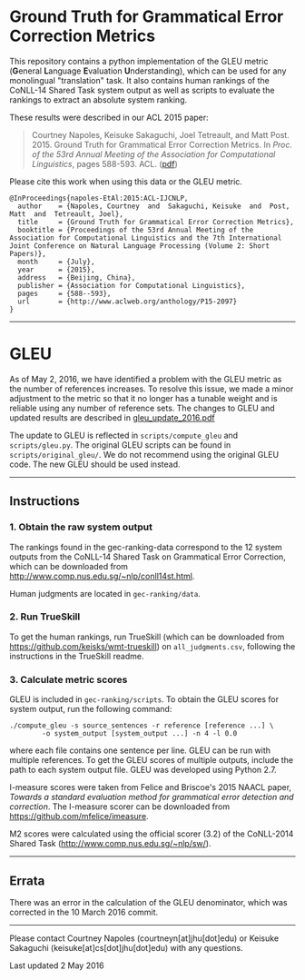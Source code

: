 # Ground Truth for Grammatical Error Correction Metrics


This repository contains a python implementation of the GLEU metric
(**G**eneral **L**anguage **E**valuation **U**nderstanding), which
can be used for any monolingual "translation" task. It also contains
human rankings of the CoNLL-14 Shared Task system output as well as
scripts to evaluate the rankings to extract an absolute system
ranking.

These results were described in our ACL 2015 paper:

> Courtney Napoles, Keisuke Sakaguchi, Joel Tetreault, and Matt
Post. 2015. Ground Truth for Grammatical Error Correction
Metrics. In *Proc. of the 53rd Annual Meeting of the Association
for Computational Linguistics*, pages 588-593. ACL.  ([pdf](http://www.aclweb.org/anthology/P/P15/P15-2097.pdf))

Please cite this work when using this data or the GLEU metric.

    @InProceedings{napoles-EtAl:2015:ACL-IJCNLP,
      author    = {Napoles, Courtney  and  Sakaguchi, Keisuke  and  Post, Matt  and  Tetreault, Joel},
      title     = {Ground Truth for Grammatical Error Correction Metrics},
      booktitle = {Proceedings of the 53rd Annual Meeting of the Association for Computational Linguistics and the 7th International Joint Conference on Natural Language Processing (Volume 2: Short Papers)},
      month     = {July},
      year      = {2015},
      address   = {Beijing, China},
      publisher = {Association for Computational Linguistics},
      pages     = {588--593},
      url       = {http://www.aclweb.org/anthology/P15-2097}
    }

---

# GLEU

As of May 2, 2016, we have identified a problem with the GLEU metric as the number of references increases. 
To resolve this issue, we made a minor adjustment to the metric so that it no longer has a tunable weight and is reliable using any number of reference sets.
The changes to GLEU and updated results are described in [gleu_update_2016.pdf](../gec-ranking/master/gleu_update_2016.pdf)

The update to GLEU is reflected in `scripts/compute_gleu` and `scripts/gleu.py`.
The original GLEU scripts can be found in `scripts/original_gleu/`.
We do not recommend using the original GLEU code. The new GLEU should be used instead.

---

## Instructions

### 1. Obtain the raw system output

The rankings found in the gec-ranking-data correspond to the 12 system outputs
from the CoNLL-14 Shared Task on Grammatical Error Correction, which can be 
downloaded from <http://www.comp.nus.edu.sg/~nlp/conll14st.html>.

Human judgments are located in `gec-ranking/data`.

### 2. Run TrueSkill

To get the human rankings, run TrueSkill (which can be downloaded from
<https://github.com/keisks/wmt-trueskill>) on `all_judgments.csv`, following
the instructions in the TrueSkill readme.

### 3. Calculate metric scores

GLEU is included in `gec-ranking/scripts`. To obtain the GLEU scores for 
system output, run the following command:

```
./compute_gleu -s source_sentences -r reference [reference ...] \
        -o system_output [system_output ...] -n 4 -l 0.0
```
    
where each file contains one sentence per line. GLEU can be run with multiple
references. To get the GLEU scores of multiple outputs, include the path to 
each system output file. GLEU was developed using Python 2.7.

I-measure scores were taken from Felice and Briscoe's 2015 NAACL paper,
*Towards a standard evaluation method for grammatical error detection and 
correction*. The I-measure scorer can be downloaded from 
<https://github.com/mfelice/imeasure>.

M2 scores were calculated using the official scorer (3.2) of the CoNLL-2014 Shared Task (<http://www.comp.nus.edu.sg/~nlp/sw/>).

---

## Errata

There was an error in the calculation of the GLEU denominator, which was corrected in the 10 March 2016 commit. 

---

Please contact Courtney Napoles (courtneyn[at]jhu[dot]edu) or Keisuke Sakaguchi (keisuke[at]cs[dot]jhu[dot]edu) with any questions.

Last updated 2 May 2016
